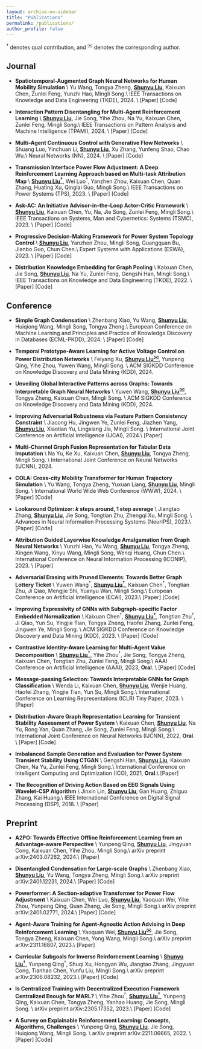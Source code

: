 ```yaml
---
layout: archive-no-sidebar
title: "Publications"
permalink: /publications/
author_profile: false
---
```


$^\dagger$ denotes qual contribution, and $^✉️$ denotes the corresponding author.

## Journal

- **Spatiotemporal-Augmented Graph Neural Networks for Human Mobility Simulation** \\
  Yu Wang, Tongya Zheng, **<u>Shunyu Liu</u>**, Kaixuan Chen, Zunlei Feng, Yunzhi Hao, Mingli Song.\\
  IEEE Transactions on Knowledge and Data Engineering (TKDE), 2024. \\
  <a href="https://arxiv.org/abs/2306.09381" target="_blank" style="text-decoration: none">\[Paper\]</a> <a href="https://github.com/Star607/STAR-TKDE" target="_blank" style="text-decoration: none">\[Code\]</a> 


- **Interaction Pattern Disentangling for Multi-Agent Reinforcement Learning**  \\
  **<u>Shunyu Liu</u>**, Jie Song, Yihe Zhou, Na Yu, Kaixuan Chen, Zunlei Feng, Mingli Song.\\
  IEEE Transactions on Pattern Analysis and Machine Intelligence (TPAMI), 2024. \\
  <a href="https://ieeexplore.ieee.org/document/10529613" target="_blank" style="text-decoration: none">\[Paper\]</a> <a href="https://github.com/liushunyu/OPT" target="_blank" style="text-decoration: none">\[Code\]</a>


- **Multi-Agent Continuous Control with Generative Flow Networks**  \\
  Shuang Luo, Yinchuan Li, **<u>Shunyu Liu</u>**, Xu Zhang, Yunfeng Shao, Chao Wu.\\
  Neural Networks (NN), 2024. \\
  <a href="https://www.sciencedirect.com/science/article/abs/pii/S0893608024001679" target="_blank" style="text-decoration: none">\[Paper\]</a> <a href="https://github.com/isluoshuang/MACFN" target="_blank" style="text-decoration: none">\[Code\]</a> 

- **Transmission Interface Power Flow Adjustment: A Deep Reinforcement Learning Approach based on Multi-task Attribution Map** \\
  **<u>Shunyu Liu$^\dagger$</u>**, Wei Luo$^\dagger$, Yanzhen Zhou, Kaixuan Chen, Quan Zhang, Huating Xu, Qinglai Guo, Mingli Song.\\
  IEEE Transactions on Power Systems (TPS), 2023. \\
  <a href="https://ieeexplore.ieee.org/document/10192091" target="_blank" style="text-decoration: none">\[Paper\]</a> <a href="https://github.com/Cra2yDavid/MAM" target="_blank" style="text-decoration: none">\[Code\]</a> 


- **Ask-AC: An Initiative Advisor-in-the-Loop Actor-Critic Framework**  \\
  **<u>Shunyu Liu</u>**, Kaixuan Chen, Yu, Na, Jie Song, Zunlei Feng, Mingli Song.\\
  IEEE Transactions on Systems, Man and Cybernetics: Systems (TSMC), 2023. \\
  <a href="https://ieeexplore.ieee.org/abstract/document/10210582" target="_blank" style="text-decoration: none">\[Paper\]</a> <a href="https://github.com/liushunyu/Ask-AC" target="_blank" style="text-decoration: none">\[Code\]</a>

- **Progressive Decision-Making Framework for Power System Topology Control** \\
  **<u>Shunyu Liu</u>**, Yanzhen Zhou, Mingli Song, Guangquan Bu, Jianbo Guo, Chun Chen.\\
  Expert Systems with Applications (ESWA), 2023. \\
  <a href="https://www.sciencedirect.com/science/article/pii/S0957417423015725" target="_blank" style="text-decoration: none">\[Paper\]</a> <a href="https://github.com/liushunyu/PAC" target="_blank" style="text-decoration: none">\[Code\]</a> 


- **Distribution Knowledge Embedding for Graph Pooling** \\
  Kaixuan Chen, Jie Song, **<u>Shunyu Liu</u>**, Na Yu, Zunlei Feng, Gengshi Han, Mingli Song.\\
  IEEE Transactions on Knowledge and Data Engineering (TKDE), 2022. \\
  <a href="https://ieeexplore.ieee.org/abstract/document/9896198/" target="_blank" style="text-decoration: none">\[Paper\]</a> <a href="https://github.com/chenchkx/DKEPool" target="_blank" style="text-decoration: none">\[Code\]</a> 




## Conference

- **Simple Graph Condensation**  \\
  Zhenbang Xiao, Yu Wang, **<u>Shunyu Liu</u>**, Huiqiong Wang, Mingli Song, Tongya Zheng.\\
  European Conference on Machine Learning and Principles and Practice of Knowledge Discovery in Databases (ECML-PKDD), 2024. \\
  <a href="https://arxiv.org/abs/2403.14951" target="_blank" style="text-decoration: none">\[Paper\]</a> <a href="https://github.com/BangHonor/SimGC" target="_blank" style="text-decoration: none">\[Code\]</a>

- **Temporal Prototype-Aware Learning for Active Voltage Control on Power Distribution Networks**  \\
  Feiyang Xu, **<u>Shunyu Liu$^✉️$</u>**, Yunpeng Qing, Yihe Zhou, Yuwen Wang, Mingli Song. \\
  ACM SIGKDD Conference on Knowledge Discovery and Data Mining (KDD), 2024.


- **Unveiling Global Interactive Patterns across Graphs: Towards Interpretable Graph Neural Networks**  \\
  Yuwen Wang, **<u>Shunyu Liu$^✉️$</u>**, Tongya Zheng, Kaixuan Chen, Mingli Song. \\
  ACM SIGKDD Conference on Knowledge Discovery and Data Mining (KDD), 2024.


- **Improving Adversarial Robustness via Feature Pattern Consistency Constraint** \\
  Jiacong Hu, Jingwen Ye, Zunlei Feng, Jiazhen Yang, **<u>Shunyu Liu</u>**, Xiaotian Yu, Lingxiang Jia, Mingli Song. \\
  International Joint Conference on Artificial  Intelligence (IJCAI), 2024.\\
   <a href="https://arxiv.org/abs/2406.08829" target="_blank" style="text-decoration: none">\[Paper\]</a>


- **Multi-Channel Graph Fusion Representation for Tabular Data Imputation**  \\
  Na Yu, Ke Xu, Kaixuan Chen, **<u>Shunyu Liu</u>**, Tongya Zheng, Mingli Song. \\
  International Joint Conference on Neural Networks (IJCNN), 2024.


- **COLA: Cross-city Mobility Transformer for Human Trajectory Simulation**  \\
  Yu Wang, Tongya Zheng, Yuxuan Liang, **<u>Shunyu Liu</u>**, Mingli Song. \\
  International World Wide Web Conference (WWW), 2024. \\
  <a href="https://arxiv.org/abs/2403.01801" target="_blank" style="text-decoration: none">\[Paper\]</a> <a href="https://github.com/Star607/Cross-city-Mobility-Transformer" target="_blank" style="text-decoration: none">\[Code\]</a>


- **Lookaround Optimizer: $k$ steps around, 1 step average**  \\
  Jiangtao Zhang, **<u>Shunyu Liu</u>**, Jie Song, Tongtian Zhu, Zhengqi Xu, Mingli Song. \\
  Advances in Neural Information Processing Systems (NeurIPS), 2023.\\
  <a href="https://arxiv.org/abs/2306.07684" target="_blank" style="text-decoration: none">\[Paper\]</a> <a href="https://github.com/Ardcy/Lookaround" target="_blank" style="text-decoration: none">\[Code\]</a>


- **Attribution Guided Layerwise Knowledge Amalgamation from Graph Neural Networks**  \\
  Yunzhi Hao, Yu Wang, **<u>Shunyu Liu</u>**, Tongya Zheng, Xingen Wang, Xinyu Wang, Mingli Song, Wenqi Huang, Chun Chen.\\
  International Conference on Neural Information Processing (ICONIP), 2023. \\
  <a href="https://www.springerprofessional.de/attribution-guided-layerwise-knowledge-amalgamation-from-graph-n/26298874" target="_blank" style="text-decoration: none">\[Paper\]</a>


- **Adversarial Erasing with Pruned Elements: Towards Better Graph Lottery Ticket**  \\
  Yuwen Wang$^\dagger$, **<u>Shunyu Liu$^\dagger$</u>**, Kaixuan Chen$^\dagger$, Tongtian Zhu, Ji Qiao, Mengjie Shi, Yuanyu Wan, Mingli Song.\\
  European Conference on Artificial Intelligence (ECAI), 2023.\\
  <a href="https://arxiv.org/abs/2308.02916" target="_blank" style="text-decoration: none">\[Paper\]</a> <a href="https://github.com/Wangyuwen0627/ACE-GLT" target="_blank" style="text-decoration: none">\[Code\]</a> 


- **Improving Expressivity of GNNs with Subgraph-specific Factor Embedded Normalization**  \\
  Kaixuan Chen$^\dagger$, **<u>Shunyu Liu$^\dagger$</u>**, Tongtian Zhu$^\dagger$, Ji Qiao, Yun Su, Yingjie Tian, Tongya Zheng, Haofei Zhang, Zunlei Feng, Jingwen Ye, Mingli Song. \\
  ACM SIGKDD Conference on Knowledge Discovery and Data Mining (KDD), 2023. \\
  <a href="https://arxiv.org/abs/2305.19903" target="_blank" style="text-decoration: none">\[Paper\]</a> <a href="https://github.com/chenchkx/SuperNorm" target="_blank" style="text-decoration: none">\[Code\]</a>


- **Contrastive Identity-Aware Learning for Multi-Agent Value Decomposition**  \\
  **<u>Shunyu Liu$^\dagger$</u>**, Yihe Zhou$^\dagger$, Jie Song, Tongya Zheng, Kaixuan Chen, Tongtian Zhu, Zunlei Feng, Mingli Song.\\
  AAAI Conference on Artificial Intelligence (AAAI), 2023, **Oral**. \\
  <a href="https://arxiv.org/abs/2211.12712" target="_blank" style="text-decoration: none">\[Paper\]</a> <a href="https://github.com/liushunyu/CIA" target="_blank" style="text-decoration: none">\[Code\]</a>


- **Message-passing Selection: Towards Interpretable GNNs for Graph Classification**  \\
  Wenda Li, Kaixuan Chen, **<u>Shunyu Liu</u>**, Wenjie Huang, Haofei Zhang, Yingjie Tian, Yun Su, Mingli Song.\\
  International Conference on Learning Representations (ICLR) Tiny Paper, 2023. \\
  <a href="https://openreview.net/forum?id=99Go96dla5y" target="_blank" style="text-decoration: none">\[Paper\]</a>



- **Distribution-Aware Graph Representation Learning for Transient Stability Assessment of Power System** \\
  Kaixuan Chen, **<u>Shunyu Liu</u>**, Na Yu, Rong Yan, Quan Zhang, Jie Song, Zunlei Feng, Mingli Song.\\
  International Joint Conference on Neural Networks (IJCNN), 2022, **Oral**. \\
  <a href="https://arxiv.org/abs/2205.06576" target="_blank" style="text-decoration: none">\[Paper\]</a> <a href="https://github.com/chenchkx/DKEPool-TSA" target="_blank" style="text-decoration: none">\[Code\]</a> 






- **Imbalanced Sample Generation and Evaluation for Power System Transient Stability Using CTGAN** \\
  Gengshi Han, **<u>Shunyu Liu</u>**, Kaixuan Chen, Na Yu, Zunlei Feng, Mingli Song.\\
  International Conference on Intelligent Computing and Optimization (ICO), 2021, **Oral**.\\
  <a href="https://arxiv.org/abs/2112.08836" target="_blank" style="text-decoration: none">\[Paper\]</a> 





- **The Recognition of Driving Action Based on EEG Signals Using Wavelet-CSP Algorithm**  \\
  Jinxin Lin, **<u>Shunyu Liu</u>**, Gan Huang, Zhiguo Zhang, Kai Huang.\\
  IEEE International Conference on Digital Signal Processing (DSP), 2018. \\
  <a href="https://ieeexplore.ieee.org/abstract/document/8631540/" target="_blank" style="text-decoration: none">\[Paper\]</a> 




## Preprint


- **A2PO: Towards Effective Offline Reinforcement Learning from an Advantage-aware Perspective**  \\
  Yunpeng Qing, **<u>Shunyu Liu</u>**, Jingyuan Cong, Kaixuan Chen, Yihe Zhou, Mingli Song.\\
  arXiv preprint arXiv:2403.07262, 2024.\\
  <a href="https://arxiv.org/abs/2403.07262" target="_blank" style="text-decoration: none">\[Paper\]</a> 


- **Disentangled Condensation for Large-scale Graphs**  \\
  Zhenbang Xiao, **<u>Shunyu Liu</u>**, Yu Wang, Tongya Zheng, Mingli Song.\\
  arXiv preprint arXiv:2401.12231, 2024.\\
  <a href="https://arxiv.org/abs/2401.12231" target="_blank" style="text-decoration: none">\[Paper\]</a> <a href="https://github.com/BangHonor/DisCo" target="_blank" style="text-decoration: none">\[Code\]</a> 


- **Powerformer: A Section-adaptive Transformer for Power Flow Adjustment** \\
  Kaixuan Chen, Wei Luo, **<u>Shunyu Liu</u>**, Yaoquan Wei, Yihe Zhou, Yunpeng Qing, Quan Zhang, Jie Song, Mingli Song.\\
  arXiv preprint arXiv:2401.02771, 2024.\\
  <a href="https://arxiv.org/abs/2401.02771" target="_blank" style="text-decoration: none">\[Paper\]</a> <a href="https://github.com/chenchkx/Powerformer" target="_blank" style="text-decoration: none">\[Code\]</a> 


- **Agent-Aware Training for Agent-Agnostic Action Advising in Deep Reinforcement Learning**  \\
  Yaoquan Wei, **<u>Shunyu Liu$^✉️$</u>**, Jie Song, Tongya Zheng, Kaixuan Chen, Yong Wang, Mingli Song.\\
  arXiv preprint arXiv:2311.16807, 2023.\\
  <a href="https://arxiv.org/abs/2311.16807" target="_blank" style="text-decoration: none">\[Paper\]</a> 


- **Curricular Subgoals for Inverse Reinforcement Learning**  \\
  **<u>Shunyu Liu$^\dagger$</u>**, Yunpeng Qing$^\dagger$, Shuqi Xu, Hongyan Wu, Jiangtao Zhang, Jingyuan Cong, Tianhao Chen, Yunfu Liu, Mingli Song.\\
  arXiv preprint arXiv:2306.08232, 2023.\\
  <a href="https://arxiv.org/abs/2306.08232" target="_blank" style="text-decoration: none">\[Paper\]</a> <a href="https://github.com/Plankson/CSIRL" target="_blank" style="text-decoration: none">\[Code\]</a>





- **Is Centralized Training with Decentralized Execution Framework Centralized Enough for MARL?** \\
  Yihe Zhou$^\dagger$, **<u>Shunyu Liu$^\dagger$</u>**, Yunpeng Qing, Kaixuan Chen, Tongya Zheng, Yanhao Huang, Jie Song, Mingli Song. \\
  arXiv preprint arXiv:2305.17352, 2023.\\
  <a href="https://arxiv.org/abs/2305.17352" target="_blank" style="text-decoration: none">\[Paper\]</a> <a href="https://github.com/zyh1999/CADP" target="_blank" style="text-decoration: none">\[Code\]</a> 






- **A Survey on Explainable Reinforcement Learning: Concepts, Algorithms, Challenges** \\
  Yunpeng Qing, **<u>Shunyu Liu</u>**, Jie Song, Huiqiong Wang, Mingli Song. \\
  arXiv preprint arXiv:2211.06665, 2022. \\
  <a href="https://arxiv.org/abs/2211.06665" target="_blank" style="text-decoration: none">\[Paper\]</a> <a href="https://github.com/Plankson/awesome-explainable-reinforcement-learning" target="_blank" style="text-decoration: none">\[Code\]</a> 

  




